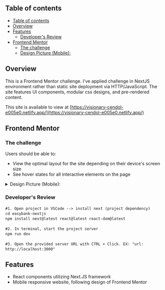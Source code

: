 
## Table of contents
- [Table of contents](#table-of-contents)
- [Overview](#overview)
- [Features](#features)
  - [Developer's Review](#developers-review)
- [Frontend Mentor](#frontend-mentor)
  - [The challenge](#the-challenge)
  - [Design Picture (Mobile):](#design-picture-mobile)


## Overview

This is a Frontend Mentor challenge. I've applied challenge in NextJS environment rather than static site deployment via HTTP/JavaScript. The site features UI components, modular css designs, and pre-rendered content.

This site is available to view at [https://visionary-cendol-e005e0.netlify.app/](https://visionary-cendol-e005e0.netlify.app/)  

## Frontend Mentor  
### The challenge

Users should be able to:

- View the optimal layout for the site depending on their device's screen size
- See hover states for all interactive elements on the page

<details>

<summary>Design Picture (Mobile):</summary>

| Design | Current | Mobile |
|---|---|---| 
|<img src="FEMentor__mobile-design.jpg" width="95%">|<img src="Web capture_9-5-2023_92056_visionary-cendol-e005e0.netlify.app.jpeg" width="95%">|<img src="Web capture_9-5-2023_92056_visionary-cendol-e005e0.netlify.app-2.jpeg" width="95%">|

</details>

### Developer's Review  

~~~ shell
#1. Open project in VSCode --> install next (project dependency)  
cd easybank-nextjs  
npm install next@latest react@latest react-dom@latest  

#2. In terminal, start the project server  
npm run dev

#3. Open the provided server URL with CTRL + Click. EX: "url: http://localhost:3000"  
~~~  

## Features
- React components utilizing Next.JS framework  
- Mobile responsive website, following design of Frontend Mentor 

